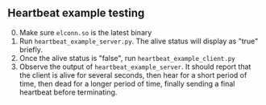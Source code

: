 ## Heartbeat example testing

0. Make sure `elconn.so` is the latest binary
1. Run `heartbeat_example_server.py`. The alive status will display as "true"
   briefly.
2. Once the alive status is "false", run `heartbeat_example_client.py`
3. Observe the output of `heartbeat_example_server`. It should report that the
   client is alive for several seconds, then hear for a short period of time,
   then dead for a longer period of time, finally sending a final heartbeat
   before terminating.
